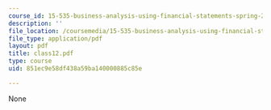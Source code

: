 ```yaml
---
course_id: 15-535-business-analysis-using-financial-statements-spring-2003
description: ''
file_location: /coursemedia/15-535-business-analysis-using-financial-statements-spring-2003/851ec9e58df438a59ba140000885c85e_class12.pdf
file_type: application/pdf
layout: pdf
title: class12.pdf
type: course
uid: 851ec9e58df438a59ba140000885c85e

---
```

None